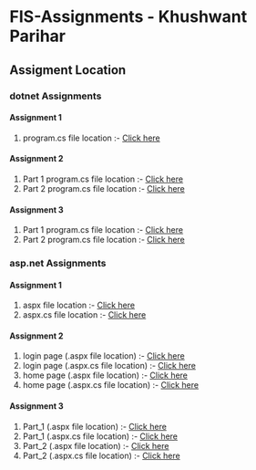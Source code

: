 # FIS-Assignments - Khushwant Parihar
## Assigment Location 


### dotnet Assignments

#### Assignment 1

1. program.cs file location :-  [Click here](https://github.com/WOLFIEEEE/FIS-Assignments/blob/main/dotnet/Assignment1/Assignment1/Program.cs)

#### Assignment 2

1. Part 1 program.cs file location :-  [Click here](https://github.com/WOLFIEEEE/FIS-Assignments/blob/main/dotnet/Assignment2/Assignment2/program.cs)
2. Part 2 program.cs file location :-  [Click here](https://github.com/WOLFIEEEE/FIS-Assignments/blob/main/dotnet/Assignment2/Assignment2_part2/Program.cs)

#### Assignment 3

1. Part 1 program.cs file location :-  [Click here](https://github.com/WOLFIEEEE/FIS-Assignments/blob/main/dotnet/Assignment3/Assignment3/Program.cs)
2. Part 2 program.cs file location :-  [Click here](https://github.com/WOLFIEEEE/FIS-Assignments/blob/main/dotnet/Assignment3/Assignment3_Part2/Program.cs)

### asp.net Assignments

#### Assignment 1

1. aspx file location :-  [Click here](https://github.com/WOLFIEEEE/FIS-Assignments/blob/main/asp.net/Assignments/WebApp_Day1_1/Assignment1.aspx)
2. aspx.cs file location :- [Click here](https://github.com/WOLFIEEEE/FIS-Assignments/blob/main/asp.net/Assignments/WebApp_Day1_1/Assignment1.aspx.cs)

#### Assignment 2

1. login page (.aspx file location) :-  [Click here](https://github.com/WOLFIEEEE/FIS-Assignments/blob/main/asp.net/Assignments/WebApp_Day1_1/Assignment2_login.aspx)
2. login page (.aspx.cs file location) :-  [Click here](https://github.com/WOLFIEEEE/FIS-Assignments/blob/main/asp.net/Assignments/WebApp_Day1_1/Assignment2_login.aspx.cs)
3. home page (.aspx file location) :-  [Click here](https://github.com/WOLFIEEEE/FIS-Assignments/blob/main/asp.net/Assignments/WebApp_Day1_1/Assignment2_home.aspx)
4. home page (.aspx.cs file location) :-  [Click here](https://github.com/WOLFIEEEE/FIS-Assignments/blob/main/asp.net/Assignments/WebApp_Day1_1/Assignment2_home.aspx.cs)

#### Assignment 3

1. Part_1 (.aspx file location) :-  [Click here](https://github.com/WOLFIEEEE/FIS-Assignments/blob/main/asp.net/Assignment3/WebApp_Day3/Assignment3_part1.aspx)
2. Part_1 (.aspx.cs file location) :-  [Click here](https://github.com/WOLFIEEEE/FIS-Assignments/blob/main/asp.net/Assignment3/WebApp_Day3/Assignment3_part1.aspx.cs)
3. Part_2 (.aspx file location) :- [Click here]()
4. Part_2 (.aspx.cs file location) :- [Click here]()
